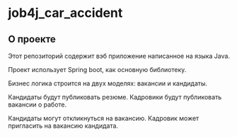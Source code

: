 # job4j_car_accident

## О проекте

Этот репозиторий содержит вэб приложение написанное на языка Java.

Проект использует Spring boot, как основную библиотеку.

Бизнес логика строится на двух моделях: вакансии и кандидаты.

Кандидаты будут публиковать резюме. Кадровики будут публиковать вакансии о работе.

Кандидаты могут откликнуться на вакансию. Кадровик может пригласить на вакансию кандидата.